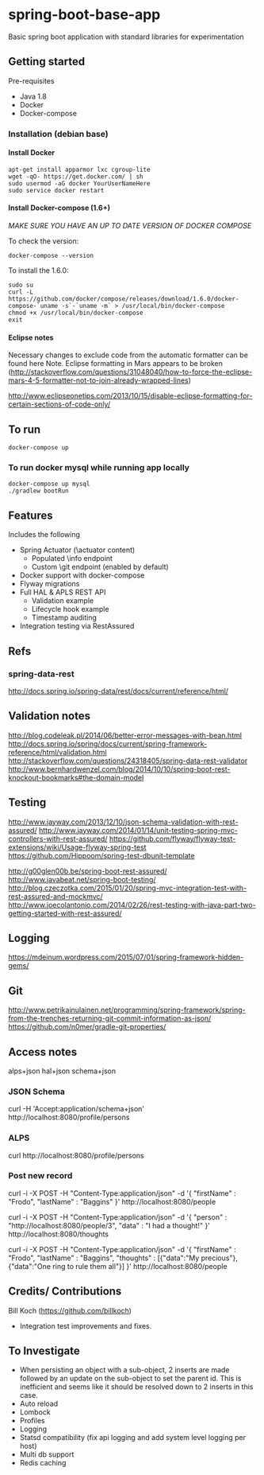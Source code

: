 # spring-boot-base-app
Basic spring boot application with standard libraries for experimentation

## Getting started

Pre-requisites
- Java 1.8
- Docker
- Docker-compose

### Installation (debian base)

#### Install Docker

    apt-get install apparmor lxc cgroup-lite
    wget -qO- https://get.docker.com/ | sh
    sudo usermod -aG docker YourUserNameHere
    sudo service docker restart

#### Install Docker-compose  (1.6+)

*MAKE SURE YOU HAVE AN UP TO DATE VERSION OF DOCKER COMPOSE*

To check the version:
 
    docker-compose --version

To install the 1.6.0:

    sudo su
    curl -L https://github.com/docker/compose/releases/download/1.6.0/docker-compose-`uname -s`-`uname -m` > /usr/local/bin/docker-compose
    chmod +x /usr/local/bin/docker-compose
    exit

#### Eclipse notes
Necessary changes to exclude code from the automatic formatter can be found here
Note. Eclipse formatting in Mars appears to be broken (http://stackoverflow.com/questions/31048040/how-to-force-the-eclipse-mars-4-5-formatter-not-to-join-already-wrapped-lines)

http://www.eclipseonetips.com/2013/10/15/disable-eclipse-formatting-for-certain-sections-of-code-only/


## To run

    docker-compose up
  
### To run docker mysql while running app locally

    docker-compose up mysql
    ./gradlew bootRun

## Features

Includes the following
- Spring Actuator (\actuator content)
  - Populated \info endpoint
  - Custom \git endpoint (enabled by default)
- Docker support with docker-compose
- Flyway migrations
- Full HAL & APLS REST API
  - Validation example
  - Lifecycle hook example
  - Timestamp auditing
- Integration testing via RestAssured

## Refs
### spring-data-rest
http://docs.spring.io/spring-data/rest/docs/current/reference/html/

## Validation notes
http://blog.codeleak.pl/2014/06/better-error-messages-with-bean.html
http://docs.spring.io/spring/docs/current/spring-framework-reference/html/validation.html
http://stackoverflow.com/questions/24318405/spring-data-rest-validator
http://www.bernhardwenzel.com/blog/2014/10/10/spring-boot-rest-knockout-bookmarks#the-domain-model

## Testing
http://www.jayway.com/2013/12/10/json-schema-validation-with-rest-assured/
http://www.jayway.com/2014/01/14/unit-testing-spring-mvc-controllers-with-rest-assured/
https://github.com/flyway/flyway-test-extensions/wiki/Usage-flyway-spring-test
https://github.com/Hippoom/spring-test-dbunit-template

http://g00glen00b.be/spring-boot-rest-assured/
http://www.javabeat.net/spring-boot-testing/
http://blog.czeczotka.com/2015/01/20/spring-mvc-integration-test-with-rest-assured-and-mockmvc/
http://www.joecolantonio.com/2014/02/26/rest-testing-with-java-part-two-getting-started-with-rest-assured/

## Logging
https://mdeinum.wordpress.com/2015/07/01/spring-framework-hidden-gems/

## Git
http://www.petrikainulainen.net/programming/spring-framework/spring-from-the-trenches-returning-git-commit-information-as-json/
https://github.com/n0mer/gradle-git-properties/

## Access notes
alps+json
hal+json
schema+json
### JSON Schema
curl -H 'Accept:application/schema+json' http://localhost:8080/profile/persons
### ALPS
curl http://localhost:8080/profile/persons
### Post new record
curl -i -X POST -H "Content-Type:application/json" -d '{  "firstName" : "Frodo",  "lastName" : "Baggins" }' http://localhost:8080/people

curl -i -X POST -H "Content-Type:application/json" -d '{  "person" : "http://localhost:8080/people/3",  "data" : "I had a thought!" }' http://localhost:8080/thoughts

curl -i -X POST -H "Content-Type:application/json" -d '{  "firstName" : "Frodo",  "lastName" : "Baggins", "thoughts" : [{"data":"My precious"},{"data":"One ring to rule them all"}] }' http://localhost:8080/people


## Credits/ Contributions

Bill Koch (https://github.com/billkoch)
- Integration test improvements and fixes.


## To Investigate

- When persisting an object with a sub-object, 2 inserts are made followed by an update on the sub-object to set the parent id.  This is inefficient and seems like it should be resolved down to 2 inserts in this case.
- Auto reload
- Lombock
- Profiles
- Logging
- Statsd compatibility (fix api logging and add system level logging per host)
- Multi db support
- Redis caching